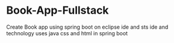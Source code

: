 # Book-App-Fullstack
Create Book app using spring boot on eclipse ide and sts ide and technology uses java css and html in spring boot
